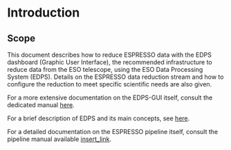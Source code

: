 # Introduction

## Scope

This document describes how to reduce ESPRESSO data with the EDPS dashboard (Graphic User
Interface), the recommended infrastructure to reduce data from the ESO
telescope, using the ESO Data Processing System (EDPS).
Details on the ESPRESSO data reduction stream and how to configure the reduction to meet 
specific scientific needs are also given.


For a more extensive documentation on the EDPS-GUI itself, consult the dedicated manual [here](../edpsgui/index).

For a brief description of EDPS and its main concepts, see [here](../edpsgui/intro.md/#what_is_edps).

For a detailed documentation on the ESPRESSO pipeline itself, consult the pipeline manual available [insert_link](https://ftp.eso.org/pub/dfs/pipelines/instruments/xxx).


